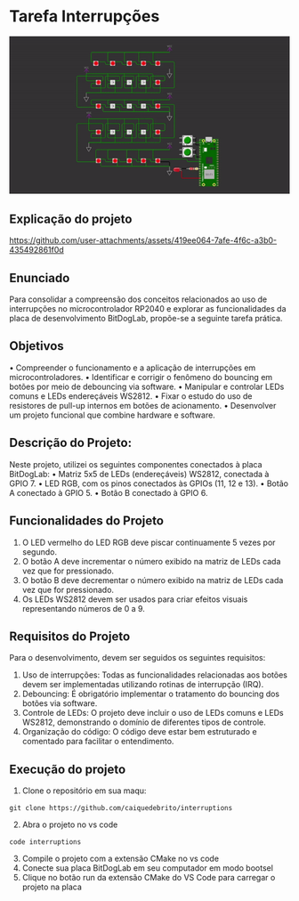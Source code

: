 # Tarefa Interrupções

![Descrição do GIF](./assets/wokwi.gif)

## Explicação do projeto

https://github.com/user-attachments/assets/419ee064-7afe-4f6c-a3b0-435492861f0d

## Enunciado

Para consolidar a compreensão dos conceitos relacionados ao uso de interrupções no microcontrolador RP2040 e explorar as funcionalidades da placa de desenvolvimento BitDogLab, propõe-se a seguinte tarefa prática.


## Objetivos
• Compreender o funcionamento e a aplicação de interrupções em microcontroladores.
• Identificar e corrigir o fenômeno do bouncing em botões por meio de debouncing via software.
• Manipular e controlar LEDs comuns e LEDs endereçáveis WS2812.
• Fixar o estudo do uso de resistores de pull-up internos em botões de acionamento.
• Desenvolver um projeto funcional que combine hardware e software.


## Descrição do Projeto:
Neste projeto, utilizei os seguintes componentes conectados à placa BitDogLab:
• Matriz 5x5 de LEDs (endereçáveis) WS2812, conectada à GPIO 7.
• LED RGB, com os pinos conectados às GPIOs (11, 12 e 13).
• Botão A conectado à GPIO 5.
• Botão B conectado à GPIO 6.


## Funcionalidades do Projeto
1. O LED vermelho do LED RGB deve piscar continuamente 5 vezes por segundo.
2. O botão A deve incrementar o número exibido na matriz de LEDs cada vez que for pressionado.
3. O botão B deve decrementar o número exibido na matriz de LEDs cada vez que for pressionado.
4. Os LEDs WS2812 devem ser usados para criar efeitos visuais representando números de 0 a 9.

## Requisitos do Projeto
Para o desenvolvimento, devem ser seguidos os seguintes requisitos:
1. Uso de interrupções: Todas as funcionalidades relacionadas aos botões devem ser implementadas utilizando rotinas de interrupção (IRQ).
2. Debouncing: É obrigatório implementar o tratamento do bouncing dos botões via software.
3. Controle de LEDs: O projeto deve incluir o uso de LEDs comuns e LEDs WS2812, demonstrando o domínio de diferentes tipos de controle.
4. Organização do código: O código deve estar bem estruturado e comentado para facilitar o entendimento.

## Execução do projeto

1. Clone o repositório em sua maqu:
```
git clone https://github.com/caiquedebrito/interruptions
```
2. Abra o projeto no vs code
```
code interruptions
```
3. Compile o projeto com a extensão CMake no vs code
4. Conecte sua placa BitDogLab em seu computador em modo bootsel
5. Clique no botão run da extensão CMake do VS Code para carregar o projeto na placa
